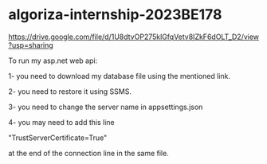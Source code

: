 # algoriza-internship-2023BE178

https://drive.google.com/file/d/1U8dtvOP275klGfqVetv8IZkF6dOLT_D2/view?usp=sharing

To run my asp.net web api:

1- you need to download my database file using the mentioned link.

2- you need to restore it using SSMS.

3- you need to change the server name in appsettings.json

4- you may need to add this line 

"TrustServerCertificate=True"

at the end of the connection line in the same file. 
